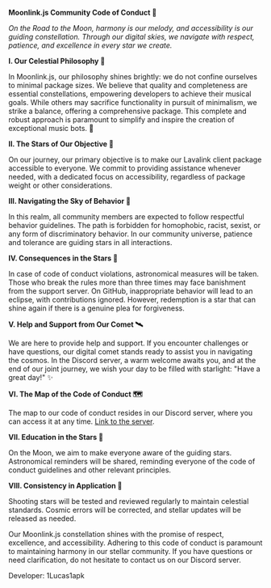 **Moonlink.js Community Code of Conduct 🌙**

*On the Road to the Moon, harmony is our melody, and accessibility is our guiding constellation. Through our digital skies, we navigate with respect, patience, and excellence in every star we create.*

**I. Our Celestial Philosophy 🚀**
  
In Moonlink.js, our philosophy shines brightly: we do not confine ourselves to minimal package sizes. We believe that quality and completeness are essential constellations, empowering developers to achieve their musical goals. While others may sacrifice functionality in pursuit of minimalism, we strike a balance, offering a comprehensive package. This complete and robust approach is paramount to simplify and inspire the creation of exceptional music bots. 🌟

**II. The Stars of Our Objective 🌠**

On our journey, our primary objective is to make our Lavalink client package accessible to everyone. We commit to providing assistance whenever needed, with a dedicated focus on accessibility, regardless of package weight or other considerations.

**III. Navigating the Sky of Behavior 🌌**

In this realm, all community members are expected to follow respectful behavior guidelines. The path is forbidden for homophobic, racist, sexist, or any form of discriminatory behavior. In our community universe, patience and tolerance are guiding stars in all interactions.

**IV. Consequences in the Stars 🌠**

In case of code of conduct violations, astronomical measures will be taken. Those who break the rules more than three times may face banishment from the support server. On GitHub, inappropriate behavior will lead to an eclipse, with contributions ignored. However, redemption is a star that can shine again if there is a genuine plea for forgiveness.

**V. Help and Support from Our Comet 🛰️**

We are here to provide help and support. If you encounter challenges or have questions, our digital comet stands ready to assist you in navigating the cosmos. In the Discord server, a warm welcome awaits you, and at the end of our joint journey, we wish your day to be filled with starlight: "Have a great day!" ✨

**VI. The Map of the Code of Conduct 🗺️**

The map to our code of conduct resides in our Discord server, where you can access it at any time. [Link to the server](https://discord.gg/YxEbzPB7).

**VII. Education in the Stars 🌟**

On the Moon, we aim to make everyone aware of the guiding stars. Astronomical reminders will be shared, reminding everyone of the code of conduct guidelines and other relevant principles.

**VIII. Consistency in Application 🌌**

Shooting stars will be tested and reviewed regularly to maintain celestial standards. Cosmic errors will be corrected, and stellar updates will be released as needed.

Our Moonlink.js constellation shines with the promise of respect, excellence, and accessibility. Adhering to this code of conduct is paramount to maintaining harmony in our stellar community. If you have questions or need clarification, do not hesitate to contact us on our Discord server.

Developer: 1Lucas1apk
